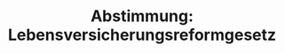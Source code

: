 ---
layout: abstimmung
title: "Abstimmung: Lebensversicherungsreformgesetz"
categories:
 - Finanzen
 - Versicherung
tags:
 - Lebensversicherung
abstimmung:
 legislaturperiode: 18
 bundestagssitzung: 47
 abstimmung: 1
links:
 - title: https://www.bundestag.de/parlament/plenum/abstimmung/abstimmung?id=298
   url: https://www.bundestag.de/parlament/plenum/abstimmung/abstimmung?id=298
data:
 - title: Abstimmungsergebnis 20140704_1-data.pdf
   url: /res/abstimmungsliste/20140704_1-data.pdf
 - title: Abstimmungsergebnis 20140704_1_xls-data.csv
   url: /res/abstimmungsliste/analyses/20140704_1_xls-data.csv
documents:
 - title: Drucksache 18/01815.pdf
   url: http://dip21.bundestag.de/dip21/btd/18/018/1801815.pdf
   local: /res/abstimmungsdaten/018-047-01/1801815.pdf
 - title: Drucksache 18/02016.pdf
   url: http://dip21.bundestag.de/dip21/btd/18/020/1802016.pdf
   local: /res/abstimmungsdaten/018-047-01/1802016.pdf
preview: |
     Deutscher Bundestag
    
     47. Sitzung des Deutschen Bundestages
     am Freitag, 4.Juli 2014
     Endgültiges Ergebnis der Namentlichen Abstimmung Nr. 1
    
     Beschlussempfehlung des Finanzausschusses (7. Ausschuss) zu dem Antrag der
     Abgeordneten Susanna Karawanskij, Matthias W. Birkwald, Dr. Axel Troost, weiterer
     Abgeordneter und der Fraktion DIE LINKE.
     Lebensversicherungen auf den Prüfstand stellen - Kein Schnellverfahren zu Lasten der
     Versicherten
     Drs. 18/1815 und 18/2016
    
     Abgegebene Stimmen insgesamt:
     Nicht abgegebene Stimmen:
     Ja-Stimmen:
    
     538
     93
     437
    
     Nein-Stimmen:
    
     47
    
     Enthaltungen:
    
     54
    
     Ungültige:
    
     Berlin, den 04.07.2014
    
     0
    
     Beginn: 14:31
     Ende: 14:33
---